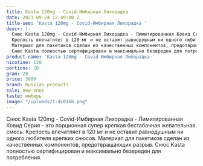 ```yaml
---
title: Kasta 120mg - Covid-Имбирная Лихорадка
date: 2023-09-24 12:49:00 Z
title-seo: 'Kasta 120mg - Covid-Имбирная Лихорадка '
descr: |-
  Снюс Kasta 120mg - Covid-Имбирная Лихорадка - Лимитированная Ковид Серия - это порционная супер крепкая бестабачная жевательная смесь.
  Крепость впечатляет в 120 мг и не оставит равнодушным ни одного любителя крепких снюсов.
  Материал для пакетиков сделан из качественных компонентов, предотвращающих разрыв.
  Снюс Kasta полностью сертифицирован и максимально безвреден для потребления.
product-name: 'Kasta 120mg - Covid-Имбирная Лихорадка '
nicotine: 120
portions: 20
gram: 20
price: 3000
brand: Russian products
sale: new-snus
taste: имбирь
image: "/uploads/1-dc016b.png"
---
```


Снюс Kasta 120mg - Covid-Имбирная Лихорадка - Лимитированная Ковид Серия - это порционная супер крепкая бестабачная жевательная смесь.
Крепость впечатляет в 120 мг и не оставит равнодушным ни одного любителя крепких снюсов.
Материал для пакетиков сделан из качественных компонентов, предотвращающих разрыв.
Снюс Kasta полностью сертифицирован и максимально безвреден для потребления.